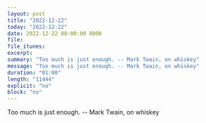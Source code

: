 ```yaml
---
layout: post
title: "2022-12-22"
today: "2022-12-22"
date: 2022-12-22 00:00:00 0000
file:
file_itunes:
excerpt:
summary: "Too much is just enough. -- Mark Twain, on whiskey"
message: "Too much is just enough. -- Mark Twain, on whiskey"
duration: "01:00"
length: "11444"
explicit: "no"
block: "no"
---
```

Too much is just enough. -- Mark Twain, on whiskey


